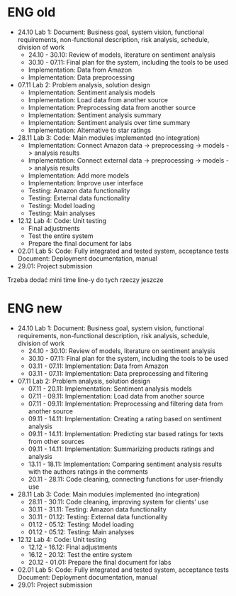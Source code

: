 # ENG old
- 24.10 Lab 1: Document: Business goal, system vision, functional requirements, non-functional description, risk analysis, schedule, division of work
    - 24.10 - 30.10: Review of models, literature on sentiment analysis
    - 30.10 - 07.11: Final plan for the system, including the tools to be used
    - Implementation: Data from Amazon
    - Implementation: Data preprocessing
- 07.11 Lab 2: Problem analysis, solution design
    - Implementation: Sentiment analysis models
    - Implementation: Load data from another source
    - Implementation: Preprocessing data from another source
    - Implementation: Sentiment analysis summary
    - Implementation: Sentiment analysis over time summary
    - Implementation: Alternative to star ratings
- 28.11 Lab 3: Code: Main modules implemented (no integration)
    - Implementation: Connect Amazon data -> preprocessing -> models -> analysis results
    - Implementation: Connect external data -> preprocessing -> models -> analysis results
    - Implementation: Add more models
    - Implementation: Improve user interface
    - Testing: Amazon data functionality
    - Testing: External data functionality
    - Testing: Model loading
    - Testing: Main analyses
- 12.12 Lab 4: Code: Unit testing
    - Final adjustments
    - Test the entire system
    - Prepare the final document for labs
- 02.01 Lab 5: Code: Fully integrated and tested system, acceptance tests
Document: Deployment documentation, manual
- 29.01: Project submission

Trzeba dodać mini time line-y do tych rzeczy jeszcze

# ENG new
- 24.10 Lab 1: Document: Business goal, system vision, functional requirements, non-functional description, risk analysis, schedule, division of work
    - 24.10 - 30.10: Review of models, literature on sentiment analysis
    - 30.10 - 07.11: Final plan for the system, including the tools to be used
    - 03.11 - 07.11: Implementation: Data from Amazon
    - 03.11 - 07.11: Implementation: Data preprocessing and filtering
- 07.11 Lab 2: Problem analysis, solution design
    - 07.11 - 20.11: Implementation: Sentiment analysis models
    - 07.11 - 09.11: Implementation: Load data from another source
    - 07.11 - 09.11: Implementation: Preprocessing and filtering data from another source
    - 09.11 - 14.11: Implementation: Creating a rating based on sentiment analysis
    - 09.11 - 14.11: Implementation: Predicting star based ratings for texts from other sources
    - 09.11 - 14.11: Implementation: Summarizing products ratings and analysis
    - 13.11 - 18.11: Implementation: Comparing sentiment analysis results with the authors ratings in the comments
    - 20.11 - 28.11: Code cleaning, connecting functions for user-friendly use
- 28.11 Lab 3: Code: Main modules implemented (no integration)
    - 28.11 - 30.11: Code cleaning, improving system for clients' use
    - 30.11 - 31.11: Testing: Amazon data functionality
    - 30.11 - 01.12: Testing: External data functionality
    - 01.12 - 05.12: Testing: Model loading
    - 01.12 - 05.12: Testing: Main analyses
- 12.12 Lab 4: Code: Unit testing
    - 12.12 - 16.12: Final adjustments
    - 16.12 - 20.12: Test the entire system
    - 20.12 - 01.01: Prepare the final document for labs
- 02.01 Lab 5: Code: Fully integrated and tested system, acceptance tests
Document: Deployment documentation, manual
- 29.01: Project submission